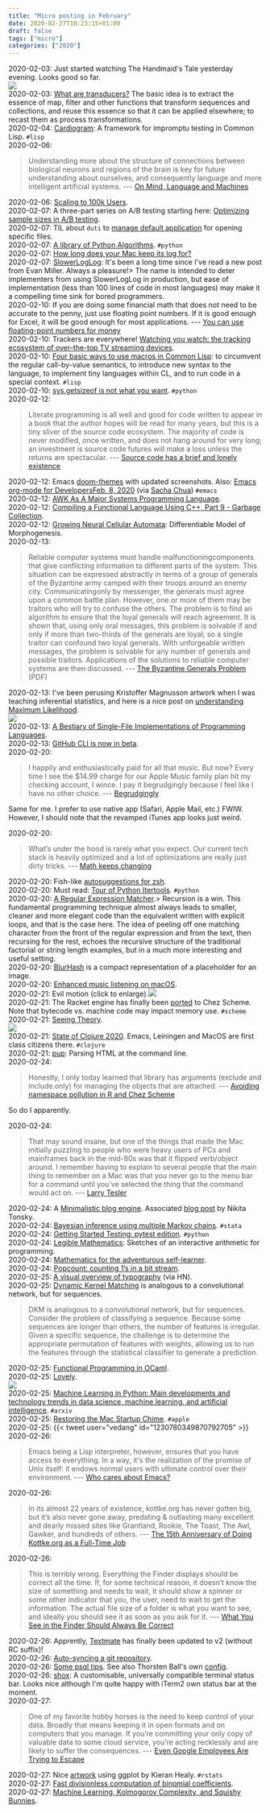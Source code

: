 ```yaml
---
title: "Micro posting in February"
date: 2020-02-27T10:23:15+01:00
draft: false
tags: ["micro"]
categories: ["2020"]
---
```


<a href="#" style="text-decoration: none;">2020-02-03</a>: Just started watching The Handmaid's Tale yesterday evening. Looks good so far.<br>![](/img/2020-02-03-21-09-40.png)<br>
<a href="#" style="text-decoration: none;">2020-02-03</a>: [What are transducers?](https://rakhim.org/2020/01/summary-of-transducers-a-talk-by-rich-hickey/) The basic idea is to extract the essence of map, filter and other functions that transform sequences and collections, and reuse this essence so that it can be applied elsewhere; to recast them as process transformations.<br>
<a href="#" style="text-decoration: none;">2020-02-04</a>: [Cardiogram](https://github.com/fullandfaithful/cardiogram): A framework for impromptu testing in Common Lisp. `#lisp`<br>
<a href="#" style="text-decoration: none;">2020-02-06</a>:

> Understanding more about the structure of connections between biological neurons and regions of the brain is key for future understanding about ourselves, and consequently language and more intelligent artificial systems. --- [On Mind, Language and Machines](https://0x0f0f0f.github.io/posts/2020/02/on-mind-language-and-machines/)<br>

<a href="#" style="text-decoration: none;">2020-02-06</a>: [Scaling to 100k Users](https://alexpareto.com/scalability/systems/2020/02/03/scaling-100k.html).<br>
<a href="#" style="text-decoration: none;">2020-02-07</a>: A three-part series on A/B testing starting here: [Optimizing sample sizes in A/B testing](https://chris-said.io/2020/01/10/optimizing-sample-sizes-in-ab-testing-part-I/).<br>
<a href="#" style="text-decoration: none;">2020-02-07</a>: TIL about `duti` to [manage default application](https://rud.is/b/2020/02/06/prying-r-script-files-away-from-xcode-et-al-on-macos/) for opening specific files.<br>
<a href="#" style="text-decoration: none;">2020-02-07</a>: [A library of Python Algorithms](http://www.ics.uci.edu/~epstein/PADS). `#python`<br>
<a href="#" style="text-decoration: none;">2020-02-07</a>: [How long does your Mac keep its log for?](https://eclecticlight.co/2020/02/07/how-long-does-your-mac-keep-its-log-for/)<br>
<a href="#" style="text-decoration: none;">2020-02-07</a>: [SlowerLogLog](https://www.evanmiller.org/slower-log-log.html): It's been a long time since I've read a new post from Evan Miller. Always a pleasure!> The name is intended to deter implementers from using SlowerLogLog in production, but ease of implementation (less than 100 lines of code in most languages) may make it a compelling time sink for bored programmers.<br>
<a href="#" style="text-decoration: none;">2020-02-10</a>: If you are doing some financial math that does not need to be accurate to the penny, just use floating point numbers. If it is good enough for Excel, it will be good enough for most applications. --- [You can use floating-point numbers for money](https://www.evanjones.ca/floating-point-money.html)<br>
<a href="#" style="text-decoration: none;">2020-02-10</a>: Trackers are everywhere! [Watching you watch: the tracking ecosystem of over-the-top TV streaming devices](https://blog.acolyer.org/2020/02/10/watching-you-watch/).<br>
<a href="#" style="text-decoration: none;">2020-02-10</a>: [Four basic ways to use macros in Common Lisp](http://funcall.blogspot.com/2020/02/four-ways-to-use-macros.html): to circumvent the regular call-by-value semantics, to introduce new syntax to the language, to implement tiny languages within CL, and to run code in a special context. `#lisp`<br>
<a href="#" style="text-decoration: none;">2020-02-10</a>: [sys.getsizeof is not what you want](https://nedbatchelder.com//blog/202002/sysgetsizeof_is_not_what_you_want.html). `#python`<br>
<a href="#" style="text-decoration: none;">2020-02-12</a>:

> Literate programming is all well and good for code written to appear in a book that the author hopes will be read for many years, but this is a tiny sliver of the source code ecosystem. The majority of code is never modified, once written, and does not hang around for very long; an investment is source code futures will make a loss unless the returns are spectacular. --- [Source code has a brief and lonely existence](http://shape-of-code.coding-guidelines.com/2020/02/07/source-code-has-a-brief-and-lonely-existence/)<br>

<a href="#" style="text-decoration: none;">2020-02-12</a>: Emacs [doom-themes](https://github.com/hlissner/emacs-doom-themes/tree/screenshots) with updated screenshots. Also: [Emacs org-mode for DevelopersFeb. 8, 2020](https://zolmok.org/posts/emacs-org-mode-developers/) (via [Sacha Chua](https://sachachua.com/blog/2020/02/2020-02-10-emacs-news/)) `#emacs`<br>
<a href="#" style="text-decoration: none;">2020-02-12</a>: [AWK As A Major Systems Programming Language](http://www.skeeve.com/awk-sys-prog.html).<br>
<a href="#" style="text-decoration: none;">2020-02-12</a>: [Compiling a Functional Language Using C++, Part 9 - Garbage Collection](https://danilafe.com/blog/09_compiler_garbage_collection/).<br>
<a href="#" style="text-decoration: none;">2020-02-12</a>: [Growing Neural Cellular Automata](https://distill.pub/2020/growing-ca/?/): Differentiable Model of Morphogenesis.<br>
<a href="#" style="text-decoration: none;">2020-02-13</a>:

> Reliable computer systems must handle malfunctioningcomponents that give conflicting information to different parts of the system. This situation can be expressed abstractly in terms of a group of generals of the Byzantine army camped with their troops around an enemy city. Communicatingonly by messenger, the generals must agree upon a common battle plan. However, one or more of them may be traitors who will try to confuse the others. The problem is to find an algorithm to ensure that the loyal generals will reach agreement. It is shown that, using only oral messages, this problem is solvable if and only if more than two-thirds of the generals are loyal; so a single traitor can confound two loyal generals. With unforgeable written messages, the problem is solvable for any number of generals and possible traitors. Applications of the solutions to reliable computer systems are then discussed. --- [The Byzantine Generals Problem](http://lamport.azurewebsites.net/pubs/byz.pdf) (PDF)<br>

<a href="#" style="text-decoration: none;">2020-02-13</a>: I've been perusing Kristoffer Magnusson artwork when I was teaching inferential statistics, and here is a nice post on [understanding Maximum Likelihood](https://rpsychologist.com/d3/likelihood/).<br>![](/img/2020-02-13-15-05-54.png)<br>
<a href="#" style="text-decoration: none;">2020-02-13</a>: [A Bestiary of Single-File Implementations of Programming Languages](https://github.com/marcpaq/b1fipl).<br>
<a href="#" style="text-decoration: none;">2020-02-13</a>: [GitHub CLI is now in beta](https://github.blog/2020-02-12-supercharge-your-command-line-experience-github-cli-is-now-in-beta/).<br>
<a href="#" style="text-decoration: none;">2020-02-20</a>:

> I happily and enthusiastically paid for all that music. But now? Every time I see the \$14.99 charge for our Apple Music family plan hit my checking account, I wince. I pay it begrudgingly because I feel like I have no other choice. --- [Begrudgingly](https://tyler.io/begrudgingly/)

Same for me. I prefer to use native app (Safari, Apple Mail, etc.) FWIW. However, I should note that the revamped iTunes app looks just weird.<br>

<a href="#" style="text-decoration: none;">2020-02-20</a>:

> What’s under the hood is rarely what you expect. Our current tech stack is heavily optimized and a lot of optimizations are really just dirty tricks. --- [Math keeps changing](https://macwright.org/2020/02/14/math-keeps-changing.html)<br>

<a href="#" style="text-decoration: none;">2020-02-20</a>: Fish-like [autosuggestions for zsh](https://github.com/zsh-users/zsh-autosuggestions).<br>
<a href="#" style="text-decoration: none;">2020-02-20</a>: Must read: [Tour of Python Itertools](https://martinheinz.dev/blog/16). `#python`<br>
<a href="#" style="text-decoration: none;">2020-02-20</a>: [A Regular Expression Matcher](https://www.cs.princeton.edu/courses/archive/spr09/cos333/beautiful.html).> Recursion is a win. This fundamental programming technique almost always leads to smaller, cleaner and more elegant code than the equivalent written with explicit loops, and that is the case here. The idea of peeling off one matching character from the front of the regular expression and from the text, then recursing for the rest, echoes the recursive structure of the traditional factorial or string length examples, but in a much more interesting and useful setting.<br>
<a href="#" style="text-decoration: none;">2020-02-20</a>: [BlurHash](https://blurha.sh) is a compact representation of a placeholder for an image.<br>
<a href="#" style="text-decoration: none;">2020-02-20</a>: [Enhanced music listening on macOS](https://brettterpstra.com/2020/02/18/enhanced-music-listening-on-macos/).<br>
<a href="#" style="text-decoration: none;">2020-02-21</a>: Evil motion (click to enlarge).<a href="https://i.redd.it/l159bgcgw9h41.png"><img src="https://i.redd.it/l159bgcgw9h41.png"></a><br>
<a href="#" style="text-decoration: none;">2020-02-21</a>: The Racket engine has finally been [ported](https://blog.racket-lang.org/2020/02/racket-on-chez-status.html) to Chez Scheme. Note that bytecode vs. machine code may impact memory use. `#scheme`<br>
<a href="#" style="text-decoration: none;">2020-02-21</a>: [Seeing Theory](https://seeing-theory.brown.edu).<br>![](/img/2020-02-21-11-23-04.png)<br>
<a href="#" style="text-decoration: none;">2020-02-21</a>: [State of Clojure 2020](https://clojure.org/news/2020/02/20/state-of-clojure-2020). Emacs, Leiningen and MacOS are first class citizens there. `#clojure`<br>
<a href="#" style="text-decoration: none;">2020-02-21</a>: [pup](https://github.com/ericchiang/pup): Parsing HTML at the command line.<br>
<a href="#" style="text-decoration: none;">2020-02-24</a>:

> Honestly, I only today learned that library has arguments (exclude and include.only) for managing the objects that are attached. --- [Avoiding namespace pollution in R and Chez Scheme](https://www.travishinkelman.com/post/avoiding-namespace-pollution-in-r-and-chez-scheme/)

So do I apparently.<br>

<a href="#" style="text-decoration: none;">2020-02-24</a>:

> That may sound insane, but one of the things that made the Mac initially puzzling to people who were heavy users of PCs and mainframes back in the mid-80s was that it flipped verb/object around. I remember having to explain to several people that the main thing to remember on a Mac was that you never go to the menu bar for a command until you’ve selected the thing that the command would act on. --- [Larry Tesler](https://leancrew.com/all-this/2020/02/larry-tesler/)<br>

<a href="#" style="text-decoration: none;">2020-02-24</a>: A [Minimalistic blog engine](https://github.com/tonsky/grumpy). Associated [blog post](https://tonsky.me/blog/utils/) by Nikita Tonsky.<br>
<a href="#" style="text-decoration: none;">2020-02-24</a>: [Bayesian inference using multiple Markov chains](https://blog.stata.com/2020/02/24/bayesian-inference-using-multiple-markov-chains/). `#stata`<br>
<a href="#" style="text-decoration: none;">2020-02-24</a>: [Getting Started Testing: pytest edition](https://nedbatchelder.com//blog/202002/getting_started_testing_with_pytest.html). `#python`<br>
<a href="#" style="text-decoration: none;">2020-02-24</a>: [Legible Mathematics](http://glench.com/LegibleMathematics/): Sketches of an interactive arithmetic for programming.<br>
<a href="#" style="text-decoration: none;">2020-02-24</a>: [Mathematics for the adventurous self-learner](https://www.neilwithdata.com/mathematics-self-learner).<br>
<a href="#" style="text-decoration: none;">2020-02-24</a>: [Popcount: counting 1’s in a bit stream](https://www.johndcook.com/blog/2020/02/21/popcount/).<br>
<a href="#" style="text-decoration: none;">2020-02-25</a>: [A visual overview of typography](http://thinkingwithtype.com/letter/) (via HN).<br>
<a href="#" style="text-decoration: none;">2020-02-25</a>: [Dynamic Kernel Matching](https://github.com/jostmey/dkm) is analogous to a convolutional network, but for sequences.

> DKM is analogous to a convolutional network, but for sequences. Consider the problem of classifying a sequence. Because some sequences are longer than others, the number of features is irregular. Given a specific sequence, the challenge is to determine the appropriate permutation of features with weights, allowing us to run the features through the statistical classifier to generate a prediction.<br>

<a href="#" style="text-decoration: none;">2020-02-25</a>: [Functional Programming in OCaml](https://www.cs.cornell.edu/courses/cs3110/2020sp/textbook/).<br>
<a href="#" style="text-decoration: none;">2020-02-25</a>: [Lovely](http://davis.vilums.me/all-the-streets/).<br>![](/img/2020-02-25-13-57-08.png)<br>
<a href="#" style="text-decoration: none;">2020-02-25</a>: [Machine Learning in Python: Main developments and technology trends in data science, machine learning, and artificial intelligence](https://arxiv.org/abs/2002.04803). `#arxiv`<br>
<a href="#" style="text-decoration: none;">2020-02-25</a>: [Restoring the Mac Startup Chime](https://mjtsai.com/blog/2020/02/24/restoring-the-mac-startup-chime/). `#apple`<br>
<a href="#" style="text-decoration: none;">2020-02-25</a>: {{< tweet user="vedang" id="1230780349870792705" >}}<br>
<a href="#" style="text-decoration: none;">2020-02-26</a>:

> Emacs being a Lisp interpreter, however, ensures that you have access to everything. In a way, it's the realization of the promise of Unix itself: it endows normal users with ultimate control over their environment. --- [Who cares about Emacs?](https://opensource.com/article/20/2/who-cares-about-emacs)<br>

<a href="#" style="text-decoration: none;">2020-02-26</a>:

> In its almost 22 years of existence, kottke.org has never gotten big, but it’s also never gone away, predating & outlasting many excellent and dearly missed sites like Grantland, Rookie, The Toast, The Awl, Gawker, and hundreds of others. --- [The 15th Anniversary of Doing Kottke.org as a Full-Time Job](https://kottke.org/20/02/the-15th-anniversary-of-doing-kottkeorg-as-a-full-time-job)<br>

<a href="#" style="text-decoration: none;">2020-02-26</a>:

> This is terribly wrong. Everything the Finder displays should be correct all the time. If, for some technical reason, it doesn’t know the size of something and needs to wait, it should show a spinner or some other indicator that you, the user, need to wait to get the information. The actual file size of a folder is what you want to see, and ideally you should see it as soon as you ask for it. --- [What You See in the Finder Should Always Be Correct](https://daringfireball.net/2020/02/what_you_see_in_the_finder_should_be_correct)<br>

<a href="#" style="text-decoration: none;">2020-02-26</a>: Apprently, [Textmate](https://macromates.com) has finally been updated to v2 (without RC suffix)!<br>
<a href="#" style="text-decoration: none;">2020-02-26</a>: [Auto-syncing a git repository](https://jakemccrary.com/blog/2020/02/25/auto-syncing-a-git-repository/).<br>
<a href="#" style="text-decoration: none;">2020-02-26</a>: [Some psql tips](http://mbork.pl/2020-02-24_Some_psql_tips). See also Thorsten Ball's own [config](https://github.com/mrnugget/dotfiles).<br>
<a href="#" style="text-decoration: none;">2020-02-26</a>: [shox](https://github.com/liamg/shox): A customisable, universally compatible terminal status bar. Looks nice although I'm quite happy with iTerm2 own status bar at the moment.<br>
<a href="#" style="text-decoration: none;">2020-02-27</a>:

> One of my favorite hobby horses is the need to keep control of your data. Broadly that means keeping it in open formats and on computers that you manage. If you’re committing your only copy of valuable data to some cloud service, you’re acting recklessly and are likely to suffer the consequences. --- [Even Google Employees Are Trying to Escape](https://irreal.org/blog/?p=8685)<br>

<a href="#" style="text-decoration: none;">2020-02-27</a>: Nice [artwork](https://kieranhealy.org/blog/archives/2020/02/26/a-new-baby-boom-poster/) using ggplot by Kieran Healy. `#rstats`<br>
<a href="#" style="text-decoration: none;">2020-02-27</a>: [Fast divisionless computation of binomial coefficients](https://lemire.me/blog/2020/02/26/fast-divisionless-computation-of-binomial-coefficients/).<br>
<a href="#" style="text-decoration: none;">2020-02-27</a>: [Machine Learning, Kolmogorov Complexity, and Squishy Bunnies](http://theorangeduck.com/page/machine-learning-kolmogorov-complexity-squishy-bunnies).<br>
